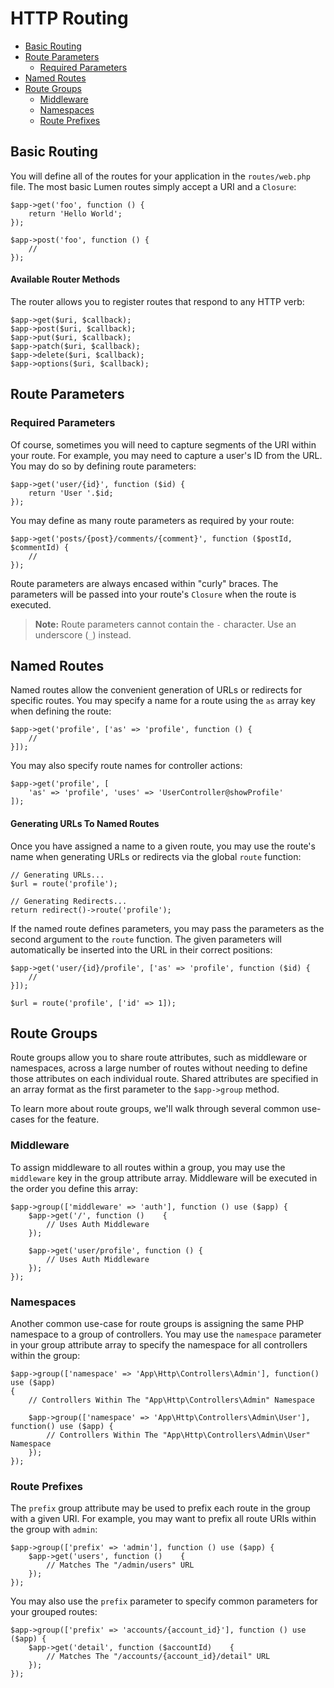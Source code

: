 # HTTP Routing

- [Basic Routing](#basic-routing)
- [Route Parameters](#route-parameters)
    - [Required Parameters](#required-parameters)
- [Named Routes](#named-routes)
- [Route Groups](#route-groups)
    - [Middleware](#route-group-middleware)
    - [Namespaces](#route-group-namespaces)
    - [Route Prefixes](#route-group-prefixes)

<a name="basic-routing"></a>
## Basic Routing

You will define all of the routes for your application in the `routes/web.php` file. The most basic Lumen routes simply accept a URI and a `Closure`:

    $app->get('foo', function () {
        return 'Hello World';
    });

    $app->post('foo', function () {
        //
    });

#### Available Router Methods

The router allows you to register routes that respond to any HTTP verb:

    $app->get($uri, $callback);
    $app->post($uri, $callback);
    $app->put($uri, $callback);
    $app->patch($uri, $callback);
    $app->delete($uri, $callback);
    $app->options($uri, $callback);

<a name="route-parameters"></a>
## Route Parameters

<a name="required-parameters"></a>
### Required Parameters

Of course, sometimes you will need to capture segments of the URI within your route. For example, you may need to capture a user's ID from the URL. You may do so by defining route parameters:

    $app->get('user/{id}', function ($id) {
        return 'User '.$id;
    });

You may define as many route parameters as required by your route:

    $app->get('posts/{post}/comments/{comment}', function ($postId, $commentId) {
        //
    });

Route parameters are always encased within "curly" braces. The parameters will be passed into your route's `Closure` when the route is executed.

> **Note:** Route parameters cannot contain the `-` character. Use an underscore (`_`) instead.

<a name="named-routes"></a>
## Named Routes

Named routes allow the convenient generation of URLs or redirects for specific routes. You may specify a name for a route using the `as` array key when defining the route:

    $app->get('profile', ['as' => 'profile', function () {
        //
    }]);

You may also specify route names for controller actions:

    $app->get('profile', [
        'as' => 'profile', 'uses' => 'UserController@showProfile'
    ]);

#### Generating URLs To Named Routes

Once you have assigned a name to a given route, you may use the route's name when generating URLs or redirects via the global `route` function:

    // Generating URLs...
    $url = route('profile');

    // Generating Redirects...
    return redirect()->route('profile');

If the named route defines parameters, you may pass the parameters as the second argument to the `route` function. The given parameters will automatically be inserted into the URL in their correct positions:

    $app->get('user/{id}/profile', ['as' => 'profile', function ($id) {
        //
    }]);

    $url = route('profile', ['id' => 1]);

<a name="route-groups"></a>
## Route Groups

Route groups allow you to share route attributes, such as middleware or namespaces, across a large number of routes without needing to define those attributes on each individual route. Shared attributes are specified in an array format as the first parameter to the `$app->group` method.

To learn more about route groups, we'll walk through several common use-cases for the feature.

<a name="route-group-middleware"></a>
### Middleware

To assign middleware to all routes within a group, you may use the `middleware` key in the group attribute array. Middleware will be executed in the order you define this array:

    $app->group(['middleware' => 'auth'], function () use ($app) {
        $app->get('/', function ()    {
            // Uses Auth Middleware
        });

        $app->get('user/profile', function () {
            // Uses Auth Middleware
        });
    });

<a name="route-group-namespaces"></a>
### Namespaces

Another common use-case for route groups is assigning the same PHP namespace to a group of controllers. You may use the `namespace` parameter in your group attribute array to specify the namespace for all controllers within the group:

    $app->group(['namespace' => 'App\Http\Controllers\Admin'], function() use ($app)
    {
        // Controllers Within The "App\Http\Controllers\Admin" Namespace

        $app->group(['namespace' => 'App\Http\Controllers\Admin\User'], function() use ($app) {
            // Controllers Within The "App\Http\Controllers\Admin\User" Namespace
        });
    });

<a name="route-group-prefixes"></a>
### Route Prefixes

The `prefix` group attribute may be used to prefix each route in the group with a given URI. For example, you may want to prefix all route URIs within the group with `admin`:

    $app->group(['prefix' => 'admin'], function () use ($app) {
        $app->get('users', function ()    {
            // Matches The "/admin/users" URL
        });
    });

You may also use the `prefix` parameter to specify common parameters for your grouped routes:

    $app->group(['prefix' => 'accounts/{account_id}'], function () use ($app) {
        $app->get('detail', function ($accountId)    {
            // Matches The "/accounts/{account_id}/detail" URL
        });
    });
